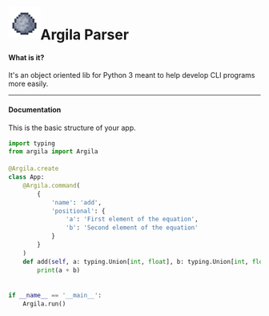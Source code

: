 <img align="left" width="64px" src="/src/images/icon.png" />

# Argila Parser  

#### What is it?  
It's an object oriented lib for Python 3 meant to help develop CLI programs more easily.  

---

#### Documentation
This is the basic structure of your app.
```py
import typing
from argila import Argila

@Argila.create
class App:
    @Argila.command(
        {
            'name': 'add',
            'positional': {
                'a': 'First element of the equation',
                'b': 'Second element of the equation'
            }
        }
    )
    def add(self, a: typing.Union[int, float], b: typing.Union[int, float]) -> None:
        print(a + b)


if __name__ == '__main__':
    Argila.run()
```
